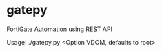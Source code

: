 # gatepy
FortiGate Automation using REST API

Usage: ./gatepy.py <FortiGate IP Address> <Option VDOM, defaults to root> 
